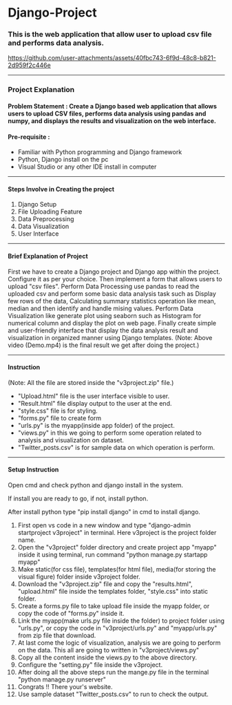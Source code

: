# Django-Project
### This is the web application that allow user to upload csv file and performs data analysis.
https://github.com/user-attachments/assets/40fbc743-6f9d-48c8-b821-2d959f2c446e
<hr>
<h3>Project Explanation </h3>
<h4>Problem Statement : Create a Django based web application that allows users to upload CSV files, performs data analysis using pandas and numpy, and displays the results and visualization on the web interface.</h4>

<h4>Pre-requisite :</h4>
<ul>
  <li>Familiar with Python programming and Django framework</li>
  <li>Python, Django install on the pc</li>
  <li>Visual Studio or any other IDE install in computer</li>
</ul>  

<hr>

<h4>Steps Involve in Creating the project</h4>
<ol>
  <li>Django Setup</li>
  <li>File Uploading Feature</li>
  <li>Data Preprocessing</li>
  <li>Data Visualization</li>
  <li>User Interface</li>
</ol> 

<hr>

<h4>Brief Explanation of Project</h4>
<p>First we have to create a Django project and Django app within the project. Configure it as per your choice. Then implement a form that allows users to upload "csv files". Perform Data Processing use pandas to read the uploaded csv and perform some basic data analysis task such as Display few rows of the data, Calculating summary statistics operation like mean, median and then identify and handle mising values. Perform Data Visualization like generate plot using seaborn such as Histogram for numerical column and display the plot on web page. Finally create simple and user-friendly interface that display the data analysis result and visualization in organized manner using Django templates. (Note: Above video (Demo.mp4) is the final result we get after doing the project.)</p>

<hr>

<h4>Instruction</h4>
<p>(Note: All the file are stored inside the "v3project.zip" file.)</p>
<ul>
  <li>"Upload.html" file is the user interface visible to user.</li>
  <li>"Result.html" file display output to the user at the end.</li>
  <li>"style.css" file is for styling.</li>
  <li>"forms.py" file to create form</li>
  <li>"urls.py" is the myapp(inside app folder) of the project.</li>
  <li>"views.py" in this we going to perform some operation related to analysis and visualization on dataset.</li>
  <li>"Twitter_posts.csv" is for sample data on which operation is perform.</li>
</ul>
<hr>

<h4>Setup Instruction</h4>
<p>Open cmd and check python and django install in the system.</p>
<p>If install you are ready to go, if not, install python.</p>
<p>After install python type "pip install django" in cmd to install django.</p>
<ol>
  <li>First open vs code in a new window and type "django-admin startproject v3project" in terminal. Here v3project is the project folder name.</li>
  <li>Open the "v3project" folder directory and create project app "myapp" inside it using terminal, run command "python manage.py startapp myapp"</li>
  <li>Make static(for css file), templates(for html file), media(for storing the visual figure) folder inside v3project folder.</li>
  <li>Download the "v3project.zip" file and copy the "results.html", "upload.html" file inside the templates folder, "style.css" into static folder.</li>
  <li>Create a forms.py file to take upload file inside the myapp folder, or copy the code of "forms.py" inside it.</li>
  <li>Link the myapp(make urls.py file inside the folder) to project folder using "urls.py", or copy the code in "v3project/urls.py" and "myapp/urls.py" from zip file that download.</li>
  <li>At last come the logic of visualization, analysis we are going to perform on the data. This all are going to written in "v3project/views.py"</li>
  <li>Copy all the content inside the views.py to the above directory.</li>
  <li>Configure the "setting.py" file inside the v3project.</li>
  <li>After doing all the above steps run the mange.py file in the terminal "python manage.py runserver"</li>
  <li>Congrats !! There your's website.</li>
  <li>Use sample dataset "Twitter_posts.csv" to run to check the output.</li>
</ol>

